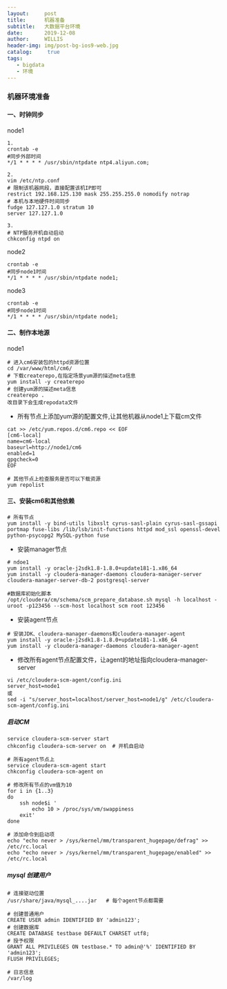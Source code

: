 ```yaml
---
layout:     post
title:      机器准备
subtitle:   大数据平台环境
date:       2019-12-08
author:     WILLIS
header-img: img/post-bg-ios9-web.jpg
catalog: 	 true
tags:
   - bigdata
   - 环境
---
```


### 机器环境准备						

####  一、时钟同步

node1

```
1.
crontab -e
#同步外部时间
*/1 * * * * /usr/sbin/ntpdate ntp4.aliyun.com;

2.
vim /etc/ntp.conf
# 限制该机器网段，直接配置该机IP即可
restrict 192.168.125.130 mask 255.255.255.0 nomodify notrap
# 本机与本地硬件时间同步
fudge 127.127.1.0 stratum 10
server 127.127.1.0

3.
# NTP服务开机自动启动
chkconfig ntpd on
```

node2

```
crontab -e
#同步node1时间
*/1 * * * * /usr/sbin/ntpdate node1;
```

node3

```
crontab -e
#同步node1时间
*/1 * * * * /usr/sbin/ntpdate node1;
```



#### 二、制作本地源

node1

```
# 进入cm6安装包的httpd资源位置
cd /var/www/html/cm6/
# 下载createrepo,在指定场景yum源的描述meta信息
yum install -y createrepo
# 创建yum源的描述meta信息
createrepo .
改目录下会生成repodata文件
```



* 所有节点上添加yum源的配置文件,让其他机器从node1上下载cm文件

```
cat >> /etc/yum.repos.d/cm6.repo << EOF
[cm6-local]
name=cm6-local
baseurl=http://node1/cm6
enabled=1
gpgcheck=0
EOF
```

```
# 其他节点上检查服务是否可以下载资源
yum repolist
```

#### 三、安装cm6和其他依赖

```
# 所有节点
yum install -y bind-utils libxslt cyrus-sasl-plain cyrus-sasl-gssapi portmap fuse-libs /lib/lsb/init-functions httpd mod_ssl openssl-devel python-psycopg2 MySQL-python fuse
```

* 安装manager节点

```
# ndoe1
yum install -y oracle-j2sdk1.8-1.8.0+update181-1.x86_64
yum install -y cloudera-manager-daemons cloudera-manager-server cloudera-manager-server-db-2 postgresql-server
```

```
#数据库初始化脚本
/opt/cloudera/cm/schema/scm_prepare_database.sh mysql -h localhost -uroot -p123456 --scm-host localhost scm root 123456
```

* 安装agent节点

```
# 安装JDK、cloudera-manager-daemons和cloudera-manager-agent
yum install -y oracle-j2sdk1.8-1.8.0+update181-1.x86_64
yum install -y cloudera-manager-daemons cloudera-manager-agent
```

* 修改所有agent节点配置文件，让agent的地址指向cloudera-manager-server

```
vi /etc/cloudera-scm-agent/config.ini
server_host=node1
或
sed -i "s/server_host=localhost/server_host=node1/g" /etc/cloudera-scm-agent/config.ini
```

##### 启动CM

```
service cloudera-scm-server start
chkconfig cloudera-scm-server on  # 开机自启动

# 所有agent节点上
service cloudera-scm-agent start
chkconfig cloudera-scm-agent on
```





```
# 修改所有节点的vm值为10
for i in {1..3}
do
	ssh node$i '
		echo 10 > /proc/sys/vm/swappiness
	exit'
done
```

```
# 添加命令到启动项
echo "echo never > /sys/kernel/mm/transparent_hugepage/defrag" >> /etc/rc.local
echo "echo never > /sys/kernel/mm/transparent_hugepage/enabled" >> /etc/rc.local
```



##### mysql 创建用户

```
# 连接驱动位置
/usr/share/java/mysql_....jar   # 每个agent节点都需要

# 创建普通用户
CREATE USER admin IDENTIFIED BY 'admin123';
# 创建数据库
CREATE DATABASE testbase DEFAULT CHARSET utf8;
# 授予权限
GRANT ALL PRIVILEGES ON testbase.* TO admin@'%' IDENTIFIED BY 'admin123';
FLUSH PRIVILEGES;
```



```
# 日志信息
/var/log
```

